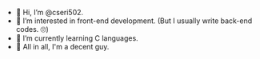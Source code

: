 - 👋 Hi, I’m @cseri502.
- 👀 I’m interested in front-end development. (But I usually write back-end codes. 🙄) 
- 🌱 I’m currently learning C languages.
- 🤙 All in all, I'm a decent guy.
